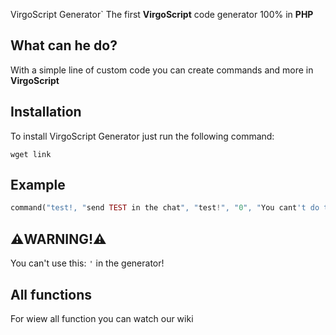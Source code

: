  VirgoScript Generator`
The first **VirgoScript** code generator 100% in **PHP**

## What can he do?
With a simple line of custom code you can create commands and more in **VirgoScript**

## Installation
To install VirgoScript Generator just run the following command:
```shell
wget link
```

## Example
```php
command("test!, "send TEST in the chat", "test!", "0", "You cant't do this!");
```

## ⚠️WARNING!⚠️
You can't use this: `'` in the generator!

## All functions
For wiew all function you can watch our wiki
